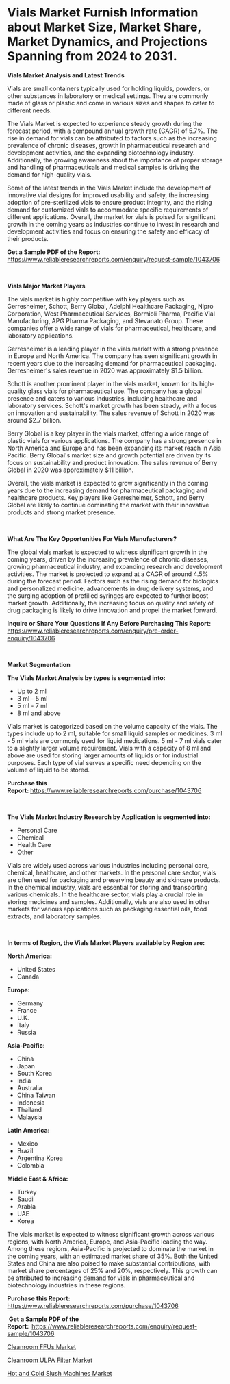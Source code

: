 <p><h1>Vials Market Furnish Information about Market Size, Market Share, Market Dynamics, and Projections Spanning from 2024 to 2031.</h1></p><p><strong>Vials Market Analysis and Latest Trends</strong></p>
<p><p>Vials are small containers typically used for holding liquids, powders, or other substances in laboratory or medical settings. They are commonly made of glass or plastic and come in various sizes and shapes to cater to different needs.</p><p>The Vials Market is expected to experience steady growth during the forecast period, with a compound annual growth rate (CAGR) of 5.7%. The rise in demand for vials can be attributed to factors such as the increasing prevalence of chronic diseases, growth in pharmaceutical research and development activities, and the expanding biotechnology industry. Additionally, the growing awareness about the importance of proper storage and handling of pharmaceuticals and medical samples is driving the demand for high-quality vials.</p><p>Some of the latest trends in the Vials Market include the development of innovative vial designs for improved usability and safety, the increasing adoption of pre-sterilized vials to ensure product integrity, and the rising demand for customized vials to accommodate specific requirements of different applications. Overall, the market for vials is poised for significant growth in the coming years as industries continue to invest in research and development activities and focus on ensuring the safety and efficacy of their products.</p></p>
<p><strong>Get a Sample PDF of the Report:&nbsp;</strong> <a href="https://www.reliableresearchreports.com/enquiry/request-sample/1043706">https://www.reliableresearchreports.com/enquiry/request-sample/1043706</a></p>
<p>&nbsp;</p>
<p><strong>Vials Major Market Players</strong></p>
<p><p>The vials market is highly competitive with key players such as Gerresheimer, Schott, Berry Global, Adelphi Healthcare Packaging, Nipro Corporation, West Pharmaceutical Services, Bormioli Pharma, Pacific Vial Manufacturing, APG Pharma Packaging, and Stevanato Group. These companies offer a wide range of vials for pharmaceutical, healthcare, and laboratory applications.</p><p>Gerresheimer is a leading player in the vials market with a strong presence in Europe and North America. The company has seen significant growth in recent years due to the increasing demand for pharmaceutical packaging. Gerresheimer's sales revenue in 2020 was approximately $1.5 billion.</p><p>Schott is another prominent player in the vials market, known for its high-quality glass vials for pharmaceutical use. The company has a global presence and caters to various industries, including healthcare and laboratory services. Schott's market growth has been steady, with a focus on innovation and sustainability. The sales revenue of Schott in 2020 was around $2.7 billion.</p><p>Berry Global is a key player in the vials market, offering a wide range of plastic vials for various applications. The company has a strong presence in North America and Europe and has been expanding its market reach in Asia Pacific. Berry Global's market size and growth potential are driven by its focus on sustainability and product innovation. The sales revenue of Berry Global in 2020 was approximately $11 billion.</p><p>Overall, the vials market is expected to grow significantly in the coming years due to the increasing demand for pharmaceutical packaging and healthcare products. Key players like Gerresheimer, Schott, and Berry Global are likely to continue dominating the market with their innovative products and strong market presence.</p></p>
<p>&nbsp;</p>
<p><strong>What Are The Key Opportunities For Vials Manufacturers?</strong></p>
<p><p>The global vials market is expected to witness significant growth in the coming years, driven by the increasing prevalence of chronic diseases, growing pharmaceutical industry, and expanding research and development activities. The market is projected to expand at a CAGR of around 4.5% during the forecast period. Factors such as the rising demand for biologics and personalized medicine, advancements in drug delivery systems, and the surging adoption of prefilled syringes are expected to further boost market growth. Additionally, the increasing focus on quality and safety of drug packaging is likely to drive innovation and propel the market forward.</p></p>
<p><strong>Inquire or Share Your Questions If Any Before Purchasing This Report:</strong> <a href="https://www.reliableresearchreports.com/enquiry/pre-order-enquiry/1043706">https://www.reliableresearchreports.com/enquiry/pre-order-enquiry/1043706</a></p>
<p>&nbsp;</p>
<p><strong>Market Segmentation</strong></p>
<p><strong>The Vials Market Analysis by types is segmented into:</strong></p>
<p><ul><li>Up to 2 ml</li><li>3 ml - 5 ml</li><li>5 ml - 7 ml</li><li>8 ml and above</li></ul></p>
<p><p>Vials market is categorized based on the volume capacity of the vials. The types include up to 2 ml, suitable for small liquid samples or medicines. 3 ml - 5 ml vials are commonly used for liquid medications. 5 ml - 7 ml vials cater to a slightly larger volume requirement. Vials with a capacity of 8 ml and above are used for storing larger amounts of liquids or for industrial purposes. Each type of vial serves a specific need depending on the volume of liquid to be stored.</p></p>
<p><strong>Purchase this Report:&nbsp;</strong><a href="https://www.reliableresearchreports.com/purchase/1043706">https://www.reliableresearchreports.com/purchase/1043706</a></p>
<p>&nbsp;</p>
<p><strong>The Vials Market Industry Research by Application is segmented into:</strong></p>
<p><ul><li>Personal Care</li><li>Chemical</li><li>Health Care</li><li>Other</li></ul></p>
<p><p>Vials are widely used across various industries including personal care, chemical, healthcare, and other markets. In the personal care sector, vials are often used for packaging and preserving beauty and skincare products. In the chemical industry, vials are essential for storing and transporting various chemicals. In the healthcare sector, vials play a crucial role in storing medicines and samples. Additionally, vials are also used in other markets for various applications such as packaging essential oils, food extracts, and laboratory samples.</p></p>
<p>&nbsp;</p>
<p><strong>In terms of Region, the Vials Market Players available by Region are:</strong></p>
<p>
    <p> <strong> North America: </strong>
        <ul>
            <li>United States</li>
            <li>Canada</li>
        </ul>
        </p> 
    <p> <strong> Europe: </strong>
        <ul>
            <li>Germany</li>
            <li>France</li>
            <li>U.K.</li>
            <li>Italy</li>
            <li>Russia</li>
        </ul>
        </p> 
    <p> <strong> Asia-Pacific: </strong>
        <ul>
            <li>China</li>
            <li>Japan</li>
            <li>South Korea</li>
            <li>India</li>
            <li>Australia</li>
            <li>China Taiwan</li>
            <li>Indonesia</li>
            <li>Thailand</li>
            <li>Malaysia</li>
        </ul>
        </p> 
    <p> <strong> Latin America: </strong>
        <ul>
            <li>Mexico</li>
            <li>Brazil</li>
            <li>Argentina Korea</li>
            <li>Colombia</li>
        </ul>
        </p> 
    <p> <strong> Middle East & Africa: </strong>
        <ul>
            <li>Turkey</li>
            <li>Saudi</li>
            <li>Arabia</li>
            <li>UAE</li>
            <li>Korea</li>
        </ul>
    </p>
    </p>
<p><p>The vials market is expected to witness significant growth across various regions, with North America, Europe, and Asia-Pacific leading the way. Among these regions, Asia-Pacific is projected to dominate the market in the coming years, with an estimated market share of 35%. Both the United States and China are also poised to make substantial contributions, with market share percentages of 25% and 20%, respectively. This growth can be attributed to increasing demand for vials in pharmaceutical and biotechnology industries in these regions.</p></p>
<p><strong>Purchase this Report: </strong><a href="https://www.reliableresearchreports.com/purchase/1043706">https://www.reliableresearchreports.com/purchase/1043706</a></p>
<p>&nbsp;<strong>Get a Sample PDF of the Report:&nbsp;&nbsp;</strong><a href="https://www.reliableresearchreports.com/enquiry/request-sample/1043706">https://www.reliableresearchreports.com/enquiry/request-sample/1043706</a></p>
<p><strong></strong></p>
<p><p><a href="https://view.publitas.com/reportprime-1/cleanroom-ffus-market-provides-a-comprehensive-analysis-including-a-macro-overview-of-the-market-as-well-as-micro-details-such-as-market-size-and-competitive-landscape/">Cleanroom FFUs Market</a></p><p><a href="https://view.publitas.com/reportprime-1/cleanroom-ulpa-filter-market-research-report-the-key-to-successful-business-strategy-forecasted-for-period-from-2023-2030/">Cleanroom ULPA Filter Market</a></p><p><a href="https://view.publitas.com/reportprime-1/hot-and-cold-slush-machines-market-research-report-unlocks-analysis-on-the-market-financial-status-market-size-and-market-revenue-upto-2030/">Hot and Cold Slush Machines Market</a></p></p>